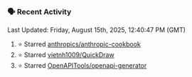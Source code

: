 ### 🗣 Recent Activity

<!--RECENT_ACTIVITY:last_update-->
Last Updated: Friday, August 15th, 2025, 12:40:47 PM (GMT)
<!--RECENT_ACTIVITY:last_update_end-->
<!--RECENT_ACTIVITY:start-->
1. ⭐ Starred [anthropics/anthropic-cookbook](https://github.com/anthropics/anthropic-cookbook)<br>
2. ⭐ Starred [vietnh1009/QuickDraw](https://github.com/vietnh1009/QuickDraw)<br>
3. ⭐ Starred [OpenAPITools/openapi-generator](https://github.com/OpenAPITools/openapi-generator)<br>
<!--RECENT_ACTIVITY:end-->
